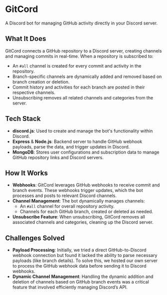 
# **GitCord**  
A Discord bot for managing GitHub activity directly in your Discord server.

## **What It Does**  
GitCord connects a GitHub repository to a Discord server, creating channels and managing commits in real-time. When a repository is subscribed to:

- An `#all` channel is created for every commit and activity in the repository.
- Branch-specific channels are dynamically added and removed based on branch creation or deletion.
- Commit history and activities for each branch are posted in their respective channels.
- Unsubscribing removes all related channels and categories from the server.

## **Tech Stack**  

- **discord.js**: Used to create and manage the bot's functionality within Discord.
- **Express** & **Node.js**: Backend server to handle GitHub webhook payloads, parse the data, and trigger updates in Discord.
- **MongoDB**: Stores user configurations and subscription data to manage GitHub repository links and Discord servers.

## **How It Works**  

- **Webhooks**: GitCord leverages GitHub webhooks to receive commit and branch events. These webhooks trigger updates, which the bot processes and posts to relevant Discord channels.
- **Channel Management**: The bot dynamically manages channels:
  - An `#all` channel for overall repository activity.
  - Channels for each GitHub branch, created or deleted as needed.
- **Unsubscribe Feature**: When unsubscribing, GitCord removes all associated channels and categories, cleaning up the Discord server.

## **Challenges Solved**  

- **Payload Processing**: Initially, we tried a direct GitHub-to-Discord webhook connection but found it lacked the ability to parse necessary payloads (like branch details). To solve this, we hosted our own server to process the GitHub webhook data before sending it to Discord webhooks.
- **Dynamic Channel Management**: Handling the dynamic addition and deletion of channels based on GitHub branch events was a critical feature that involved efficiently managing Discord’s API.
